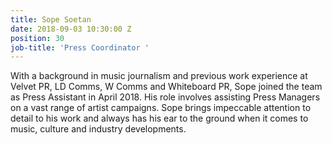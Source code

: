 ```yaml
---
title: Sope Soetan
date: 2018-09-03 10:30:00 Z
position: 30
job-title: 'Press Coordinator '
---
```


With a background in music journalism and previous work experience at Velvet PR, LD Comms, W Comms and Whiteboard PR, Sope joined the team as Press Assistant in April 2018. His role involves assisting Press Managers on a vast range of artist campaigns. Sope brings impeccable attention to detail to his work and always has his ear to the ground when it comes to music, culture and industry developments.